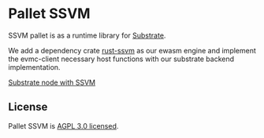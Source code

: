 # Pallet SSVM

SSVM pallet is as a runtime library for [Substrate](https://substrate.dev/docs/en/conceptual/runtime/frame).

We add a dependency crate [rust-ssvm](https://github.com/second-state/rust-ssvm) as our ewasm engine and implement the evmc-client necessary host functions with our substrate backend implementation.

[Substrate node with SSVM](https://github.com/second-state/substrate-ssvm-node)

## License
Pallet SSVM is [AGPL 3.0 licensed](LICENSE).
